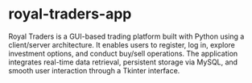 # royal-traders-app
Royal Traders is a GUI-based trading platform built with Python using a client/server architecture. It enables users to register, log in, explore investment options, and conduct buy/sell operations. The application integrates real-time data retrieval, persistent storage via MySQL, and smooth user interaction through a Tkinter interface.
